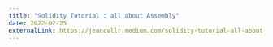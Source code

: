 ```yaml
---
title: "Solidity Tutorial : all about Assembly"
date: 2022-02-25
externalLink: https://jeancvllr.medium.com/solidity-tutorial-all-about-assembly-5acdfefde05c
---
```

